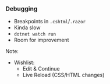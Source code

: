 ### Debugging

- Breakpoints in `.cshtml`/`.razor`
- Kinda slow
- `dotnet watch run`
- Room for improvement

Note:

- Wishlist:
  - Edit & Continue
  - Live Reload (CSS/HTML changes)
